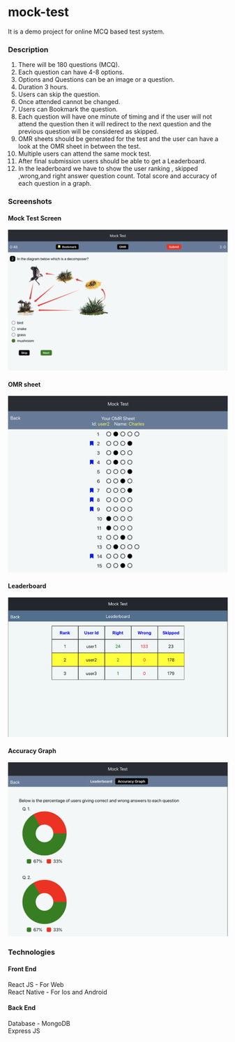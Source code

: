 # mock-test
It is a demo project for online MCQ based test system.

### Description

1. There will be 180 questions (MCQ).
2. Each question can have 4-8 options.
3. Options and Questions can be an image or a question.
4. Duration 3 hours.
5. Users can skip the question.
6. Once attended cannot be changed.
7. Users can Bookmark the question.
8. Each question will have one minute of timing and if the user will not attend
the question then it will redirect to the next question and the previous
question will be considered as skipped.
9. OMR sheets should be generated for the test and the user can have a look
at the OMR sheet in between the test.
10. Multiple users can attend the same mock test.
11. After final submission users should be able to get a Leaderboard.
12. In the leaderboard we have to show the user ranking , skipped
,wrong,and right answer question count. Total score and accuracy of each
question in a graph.

### Screenshots

#### Mock Test Screen

![Demo Question](/question.png)<br/>

#### OMR sheet

![Demo OMR Sheet](/omr.png)<br/>

#### Leaderboard

![Demo Leaderboard](/leader.png)<br/>

#### Accuracy Graph

![Demo Accuracy Graph](/accuracy.png)<br/>


### Technologies

#### Front End

React JS - For Web<br/>
React Native - For Ios and Android

#### Back End

Database - MongoDB<br/>
Express JS
